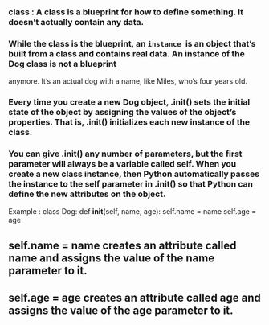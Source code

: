 ### class : A class is a blueprint for how to define something. It doesn’t actually contain any data.

### While the class is the blueprint, an ```instance ```is an object that’s built from a class and contains real data. An instance of the Dog class is not a blueprint
anymore. It’s an actual dog with a name, like Miles, who’s four years old.

### Every time you create a new Dog object, .__init__() sets the initial state of the object by assigning the values of the object’s properties. That is, .__init__() initializes each new instance of the class.

### You can give .__init__() any number of parameters, but the first parameter will always be a variable called self. When you create a new class instance, then Python automatically passes the instance to the self parameter in .__init__() so that Python can define the new attributes on the object.


Example :
class Dog:
    def __init__(self, name, age):
        self.name = name
        self.age = age


## self.name = name creates an attribute called name and assigns the value of the name parameter to it.
## self.age = age creates an attribute called age and assigns the value of the age parameter to it.